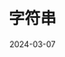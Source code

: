---
bookCollapseSection: true
weight: 3
title: 字符串
date: 2024-03-07
image: /covers/02-redisdoc.jpg
---